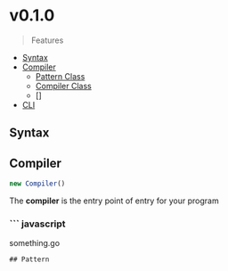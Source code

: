 # v0.1.0

> Features
* [Syntax](#Syntax)
* [Compiler](#Compiler)
    * [Pattern Class](#Pattern)
    * [Compiler Class](#Compiler)
    * []
* [CLI](#CLI)

## Syntax
## Compiler
``` javascript
new Compiler()
```
The **compiler** is the entry point of entry for your program

###  ``` javascript
 something.go
  ```
## Pattern
